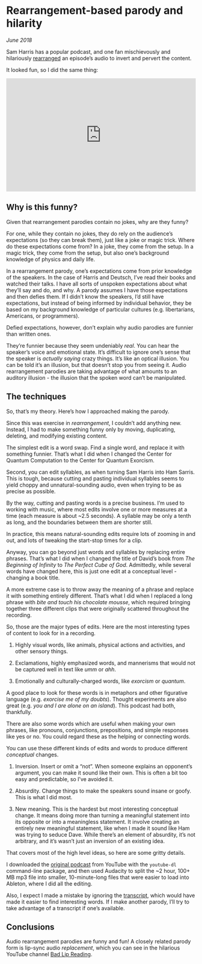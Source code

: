 # Rearrangement-based parody and hilarity

*June 2018*

Sam Harris has a popular podcast, and one fan mischievously and hilariously [rearranged](https://www.youtube.com/watch?v=kkyUSIEy0UI) an episode’s audio to invert and pervert the content. 

It looked fun, so I did the same thing:

<iframe width="100%" height="300" scrolling="no" frameborder="no" allow="autoplay" src="https://w.soundcloud.com/player/?url=https%3A//api.soundcloud.com/tracks/453354108&color=%23ff5500&auto_play=false&hide_related=false&show_comments=true&show_user=true&show_reposts=false&show_teaser=true&visual=true"></iframe>

## Why is this funny?

Given that rearrangement parodies contain no jokes, why are they funny? 

For one, while they contain no jokes, they do rely on the audience’s expectations (so they can break them), just like a joke or magic trick. Where do these expectations come from? In a joke, they come from the setup. In a magic trick, they come from the setup, but also one’s background knowledge of physics and daily life.

In a rearrangement parody, one’s expectations come from prior knowledge of the speakers. In the case of Harris and Deutsch, I’ve read their books and watched their talks. I have all sorts of unspoken expectations about what they’ll say and do, and why. A parody assumes I have those expectations and then defies them. If I didn’t know the speakers, I’d still have expectations, but instead of being informed by individual behavior, they be based on my background knowledge of particular cultures (e.g.  libertarians, Americans, or programmers).

Defied expectations, however, don’t explain why audio parodies are funnier than written ones. 

They’re funnier because they seem undeniably *real*. You can hear the speaker’s voice and emotional state. It’s difficult to ignore one’s sense that the speaker is *actually saying* crazy things. It’s like an optical illusion. You can be told it’s an illusion, but that doesn’t stop you from seeing it. Audio rearrangement parodies are taking advantage of what amounts to an auditory illusion - the illusion that the spoken word can’t be manipulated. 

## The techniques

So, that’s my theory. Here’s how I approached making the parody.

Since this was exercise in *rearrangement*, I couldn’t add anything new. Instead, I had to make something funny only by moving, duplicating, deleting, and modifying existing content. 

The simplest edit is a word swap. Find a single word, and replace it with something funnier. That’s what I did when I changed the Center for Quantum Computation to the Center for Quantum Exorcism. 

Second, you can edit syllables, as when turning Sam Harris into Ham Sarris. This is tough, because cutting and pasting individual syllables seems to yield choppy and unnatural-sounding audio, even when trying to be as precise as possible. 

By the way, cutting and pasting words is a precise business. I’m used to working with music, where most edits involve one or more measures at a time (each measure is about ~2.5 seconds). A syllable may be only a tenth as long, and the boundaries between them are shorter still.

In practice, this means natural-sounding edits require lots of zooming in and out, and lots of tweaking the start-stop times for a clip.

Anyway, you can go beyond just words and syllables by replacing entire phrases. That’s what I did when I changed the title of David’s book from *The Beginning of Infinity* to *The Perfect Cube of God*. Admittedly, while several words have changed here, this is just one edit at a conceptual level - changing a book title. 

A more extreme case is to throw away the meaning of a phrase and replace it with something entirely different. That’s what I did when I replaced a long phrase with *bite and touch his chocolate mousse*, which required bringing together three different clips that were originally scattered throughout the recording. 

So, those are the major types of edits. Here are the most interesting types of content to look for in a recording.

1. Highly visual words, like animals, physical actions and activities, and other sensory things. 

2. Exclamations, highly emphasized words, and mannerisms that would not be captured well in text like *umm* or *ahh*. 

3. Emotionally and culturally-charged words, like *exorcism* or *quantum*.

A good place to look for these words is in metaphors and other figurative language (e.g. *exorcise me of my doubts*). Thought experiments are also great (e.g. *you and I are alone on an island*). This podcast had both, thankfully. 

There are also some words which are useful when making your own phrases, like pronouns, conjunctions, prepositions, and simple responses like yes or no. You could regard these as the helping or connecting words.

You can use these different kinds of edits and words to produce different *conceptual* changes. 

1. Inversion. Insert or omit a “not”. When someone explains an opponent’s argument, you can make it sound like their own. This is often a bit too easy and predictable, so I’ve avoided it. 

2. Absurdity. Change things to make the speakers sound insane or goofy. This is what I did most.

3. New meaning. This is the hardest but most interesting conceptual change. It means doing more than turning a meaningful statement into its opposite or into a meaningless statement. It involve creating an entirely new meaningful statement, like when I made it sound like Ham was trying to seduce Dave. While there’s an element of absurdity, it’s not arbitrary, and it’s wasn’t just an inversion of an existing idea.

That covers most of the high level ideas, so here are some gritty details. 

I downloaded the [original podcast](https://m.youtube.com/watch?v=J21QuHrIqXg) from YouTube with the `youtube-dl` command-line package, and then used Audacity to split the ~2 hour, 100+ MB mp3 file into smaller, 10-minute-long files that were easier to load into Ableton, where I did all the editing. 

Also, I expect I made a mistake by ignoring the [transcript](http://www.bretthall.org/david-deutsch--sam-harris.html), which would have made it easier to find interesting words. If I make another parody, I’ll try to take advantage of a transcript if one’s available. 

## Conclusions

Audio rearrangement parodies are funny and fun! A closely related parody form is lip-sync audio *replacement*, which you can see in the hilarious YouTube channel [Bad Lip Reading](https://www.youtube.com/user/BadLipReading).


